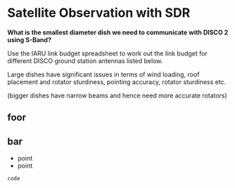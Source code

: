 # Satellite Observation with SDR

**What is the smallest diameter dish we need to communicate with DISCO 2 using S-Band?**

Use the IARU link budget spreadsheet to work out the link budget for different DISCO ground station antennas listed below.

Large dishes have significant issues in terms of wind loading, roof placement and rotator sturdiness, pointing accuracy, rotator sturdiness etc.

(bigger dishes have narrow beams and hence need more accurate rotators)

## foor

## bar

  * point
  * point

```
code

```
